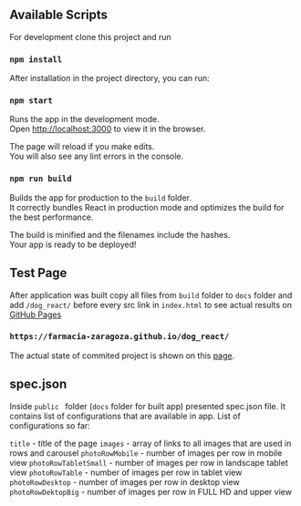 ## Available Scripts

For development clone this project and run

### `npm install`

After installation in the project directory, you can run:

### `npm start`

Runs the app in the development mode.<br>
Open [http://localhost:3000](http://localhost:3000) to view it in the browser.

The page will reload if you make edits.<br>
You will also see any lint errors in the console.

### `npm run build`

Builds the app for production to the `build` folder.<br>
It correctly bundles React in production mode and optimizes the build for the best performance.

The build is minified and the filenames include the hashes.<br>
Your app is ready to be deployed!

## Test Page

After application was built copy all files from `build` folder to `docs` folder and add `/dog_react/` before every src link in `index.html` to see actual results on [GitHub Pages](https://help.github.com/articles/configuring-a-publishing-source-for-github-pages/)

### `https://farmacia-zaragoza.github.io/dog_react/`

The actual state of commited project is shown on this [page](https://farmacia-zaragoza.github.io/dog_react/).

## spec.json

Inside `public ` folder (`docs` folder for built app) presented spec.json file. It contains list of configurations that are available in app. 
List of configurations so far:

`title` - title of the page
`images` - array of links to all images that are used in rows and carousel
`photoRowMobile` - number of images per row in mobile view
`photoRowTabletSmall` - number of images per row in landscape tablet view
`photoRowTable` - number of images per row in tablet view
`photoRowDesktop` - number of images per row in desktop view
`photoRowDektopBig` - number of images per row in FULL HD and upper view